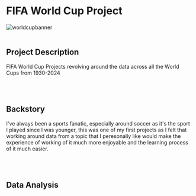 # FIFA World Cup Project
![worldcupbanner](https://github.com/user-attachments/assets/7a74ff4e-41cd-4d74-a59e-051afe51517f)
<br>
<br>


## Project Description
<p>FIFA World Cup Projects revolving around the data across all the World Cups from 1930-2024</p>
<br>
<br>

## Backstory
<p>I've always been a sports fanatic, especially around soccer as it's the sport I played since I was younger,
this was one of my first projects as I felt that working around data from a topic that I peresonally like would
make the experience of working of it much more enjoyable and the learning process of it much easier.</p>
<br>
<br>


## Data Analysis
<br>
<br>

